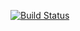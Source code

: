 [![Build Status](https://travis-ci.org/khs9962/calculator.svg?branch=master)](https://travis-ci.org/khs9962/calculator)
